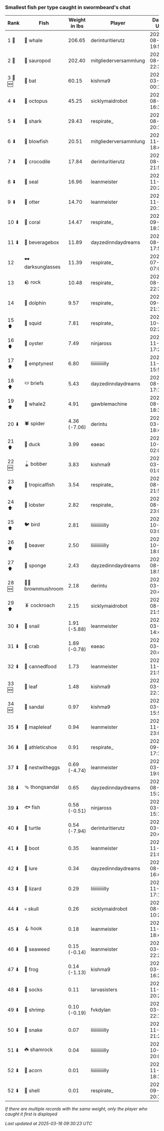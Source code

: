 ### Smallest fish per type caught in swormbeard's chat
| Rank | Fish | Weight in lbs | Player | Date in UTC |
|------|--------|-----------|---------|------|
| 1 🥇  | 🐳 whale | 206.65 | derinturitierutz | 2024-08-05 19:56:13 |
| 2 🥈  | 🦕 sauropod | 202.40 | mitgliederversammlung | 2024-08-30 22:35:37 |
| 3 🥉 🆕 | 🦇 bat | 60.15 | kishma9 | 2025-03-14 00:11:12 |
| 4 ⬇ | 🐙 octopus | 45.25 | sicklymaidrobot | 2024-08-09 16:34:11 |
| 5 ⬇ | 🦈 shark | 29.43 | respirate_ | 2024-08-30 20:13:52 |
| 6 ⬇ | 🐡 blowfish | 20.51 | mitgliederversammlung | 2024-11-30 18:46:26 |
| 7 ⬇ | 🐊 crocodile | 17.84 | derinturitierutz | 2024-08-02 21:58:37 |
| 8 ⬇ | 🦭 seal | 16.96 | leanmeister | 2024-11-28 20:27:17 |
| 9 ⬇ | 🦦 otter | 14.70 | leanmeister | 2024-11-23 20:16:01 |
| 10 ⬇ | 🪸 coral | 14.47 | respirate_ | 2024-09-01 18:32:43 |
| 11 ⬇ | 🧃 beveragebox | 11.89 | dayzedinndaydreams | 2024-08-04 17:56:24 |
| 12  | 🕶️ darksunglasses | 11.39 | respirate_ | 2024-07-29 07:01:49 |
| 13  | 🪨 rock | 10.48 | respirate_ | 2024-08-31 22:32:13 |
| 14  | 🐬 dolphin | 9.57 | respirate_ | 2024-09-07 21:16:11 |
| 15 ⬆ | 🦑 squid | 7.81 | respirate_ | 2024-10-23 02:22:48 |
| 16 ⬆ | 🦪 oyster | 7.49 | ninjaross | 2024-11-27 17:24:59 |
| 17 ⬆ | 🪹 emptynest | 6.80 | liiiiiiiiiilly | 2024-11-07 15:57:21 |
| 18 ⬆ | 🩲 briefs | 5.43 | dayzedinndaydreams | 2024-08-03 17:16:23 |
| 19 ⬆ | 🐋 whale2 | 4.91 | gawblemachine | 2024-08-07 18:36:53 |
| 20 ⬇ | 🕷️ spider | 4.36 (-7.06) | derintu | 2025-03-15 18:48:34 |
| 21 ⬆ | 🦆 duck | 3.99 | eaeac | 2024-10-07 02:07:17 |
| 22 🆕 | 🪀 bobber | 3.83 | kishma9 | 2025-03-15 01:09:13 |
| 23 ⬆ | 🐠 tropicalfish | 3.54 | respirate_ | 2024-08-24 21:55:40 |
| 24 ⬆ | 🦞 lobster | 2.82 | respirate_ | 2024-08-31 23:03:24 |
| 25 ⬆ | 🐦 bird | 2.81 | liiiiiiiiiilly | 2024-10-26 03:04:44 |
| 26 ⬆ | 🦫 beaver | 2.50 | liiiiiiiiiilly | 2024-10-17 18:00:12 |
| 27 ⬆ | 🧽 sponge | 2.43 | dayzedinndaydreams | 2024-08-04 18:57:12 |
| 28 🆕 | 🍄‍🟫 brownmushroom | 2.18 | derintu | 2025-03-15 20:43:28 |
| 29 ⬆ | 🪳 cockroach | 2.15 | sicklymaidrobot | 2024-08-02 21:50:26 |
| 30 ⬇ | 🐌 snail | 1.91 (-5.88) | leanmeister | 2025-03-15 14:41:42 |
| 31 ⬇ | 🦀 crab | 1.89 (-0.78) | eaeac | 2025-03-12 20:46:58 |
| 32 ⬇ | 🥫 cannedfood | 1.73 | leanmeister | 2024-11-27 21:52:51 |
| 33 🆕 | 🍃 leaf | 1.48 | kishma9 | 2025-03-14 22:12:25 |
| 34 🆕 | 👡 sandal | 0.97 | kishma9 | 2025-03-15 15:54:44 |
| 35 ⬇ | 🍁 mapleleaf | 0.94 | leanmeister | 2024-11-14 23:08:37 |
| 36 ⬇ | 👟 athleticshoe | 0.91 | respirate_ | 2024-09-08 17:15:35 |
| 37 ⬇ | 🪺 nestwitheggs | 0.69 (-4.74) | leanmeister | 2025-03-15 19:07:45 |
| 38 ⬇ | 🩴 thongsandal | 0.65 | dayzedinndaydreams | 2024-08-03 15:29:46 |
| 39 ⬇ | 🐟 fish | 0.58 (-0.51) | ninjaross | 2025-03-15 15:14:19 |
| 40 ⬇ | 🐢 turtle | 0.54 (-7.94) | derinturitierutz | 2025-03-15 20:44:53 |
| 41 ⬇ | 👢 boot | 0.35 | leanmeister | 2024-11-27 21:07:52 |
| 42 ⬇ | 🎏 lure | 0.34 | dayzedinndaydreams | 2024-08-03 16:41:10 |
| 43 ⬇ | 🦎 lizard | 0.29 | liiiiiiiiiilly | 2024-11-19 17:16:38 |
| 44 ⬇ | 💀 skull | 0.26 | sicklymaidrobot | 2024-08-06 10:23:20 |
| 45 ⬇ | 🪝 hook | 0.18 | leanmeister | 2024-11-27 18:49:59 |
| 46 ⬇ | 🌿 seaweed | 0.15 (-0.14) | leanmeister | 2025-03-15 22:25:08 |
| 47 ⬇ | 🐸 frog | 0.14 (-1.13) | kishma9 | 2025-03-15 16:26:23 |
| 48 ⬇ | 🧦 socks | 0.11 | larvasisters | 2024-11-01 20:23:07 |
| 49 ⬇ | 🦐 shrimp | 0.10 (-0.19) | fvkdylan | 2025-03-14 22:17:46 |
| 50 ⬇ | 🐍 snake | 0.07 | liiiiiiiiiilly | 2024-11-04 21:26:38 |
| 51 ⬇ | ☘️ shamrock | 0.04 | liiiiiiiiiilly | 2024-10-31 20:09:08 |
| 52 ⬇ | 🌰 acorn | 0.01 | liiiiiiiiiilly | 2024-11-30 18:15:35 |
| 52 ⬇ | 🐚 shell | 0.01 | respirate_ | 2024-09-02 20:16:01 |

_If there are multiple records with the same weight, only the player who caught it first is displayed_

_Last updated at 2025-03-16 09:30:23 UTC_